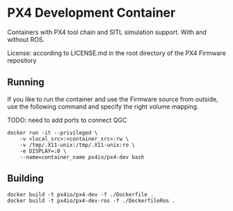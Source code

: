 # PX4 Development Container #

Containers with PX4 tool chain and SITL simulation support. With and without ROS.

License: according to LICENSE.md in the root directory of the PX4 Firmware repository

## Running ##

If you like to run the container and use the Firmware source from outside, use the following command and specify the right volume mapping.

TODO: need to add ports to connect QGC

```
docker run -it --privileged \
	-v <local_src>:<container_src>:rw \
	-v /tmp/.X11-unix:/tmp/.X11-unix:ro \
	-e DISPLAY=:0 \
	--name=container_name px4io/px4-dev bash

```

## Building ##

```
docker build -t px4io/px4-dev -f ./Dockerfile .
docker build -t px4io/px4-dev-ros -f ./DockerfileRos .
```

